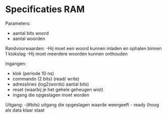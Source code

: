Specificaties RAM
=================

Parameters:
  - aantal bits woord
  - aantal woorden

Randvoorwaarden:
  -Hij moet een woord kunnen inladen en ophalen binnen 1 klokslag
  -Hij moet meerdere woorden kunnen onthouden


Ingangen:
  - klok (periode 10 ns)
  - commando (2 bits) (read/ write)
  - adresslines (log2(words) aantal bits)
  - reset (waarbij je het gehele geheugen wist)
  - ingang die opgeslagen moet worden

Uitgang:
	-(#bits) uitgang die opgeslagen waarde weergeeft
	- ready (hoog als data klaar staat
